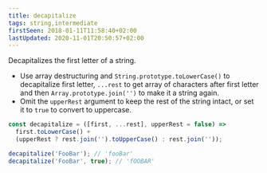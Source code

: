 ```yaml
---
title: decapitalize
tags: string,intermediate
firstSeen: 2018-01-11T11:58:40+02:00
lastUpdated: 2020-11-01T20:50:57+02:00
---
```


Decapitalizes the first letter of a string.

- Use array destructuring and `String.prototype.toLowerCase()` to decapitalize first letter, `...rest` to get array of characters after first letter and then `Array.prototype.join('')` to make it a string again.
- Omit the `upperRest` argument to keep the rest of the string intact, or set it to `true` to convert to uppercase.

```js
const decapitalize = ([first, ...rest], upperRest = false) =>
  first.toLowerCase() +
  (upperRest ? rest.join('').toUpperCase() : rest.join(''));
```

```js
decapitalize('FooBar'); // 'fooBar'
decapitalize('FooBar', true); // 'fOOBAR'
```
